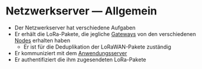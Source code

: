 # Netzwerkserver — Allgemein

* Der Netzwerkserver hat verschiedene Aufgaben
* Er erhält die LoRa-Pakete, die jegliche [Gateways](../Gateways/Gateways%20Allgemein.md) von den verschiedenen [Nodes](../Nodes/Nodes.md) erhalten haben
  * Er ist für die Deduplikation der LoRaWAN-Pakete zuständig
* Er kommuniziert mit dem [Anwendungsserver](Anwendungsserver.md)
* Er authentifiziert die ihm zugesendeten LoRa-Pakete
